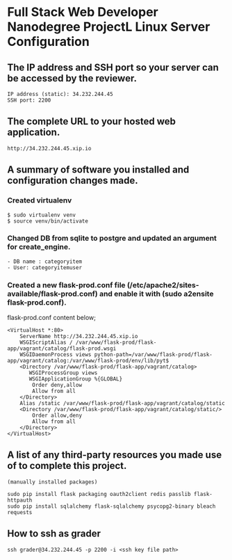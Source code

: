 # Full Stack Web Developer Nanodegree ProjectL Linux Server Configuration

## The IP address and SSH port so your server can be accessed by the reviewer.

```
IP address (static): 34.232.244.45
SSH port: 2200
```

## The complete URL to your hosted web application.

```
http://34.232.244.45.xip.io
```

## A summary of software you installed and configuration changes made.

### Created virtualenv

    $ sudo virtualenv venv
    $ source venv/bin/activate

### Changed DB from sqlite to postgre and updated an argument for create_engine.

    - DB name : categoryitem
    - User: categoryitemuser

### Created a new flask-prod.conf file (/etc/apache2/sites-available/flask-prod.conf) and enable it with (sudo a2ensite flask-prod.conf).

flask-prod.conf content below;

```
<VirtualHost *:80>
    ServerName http://34.232.244.45.xip.io
    WSGIScriptAlias / /var/www/flask-prod/flask-app/vagrant/catalog/flask-prod.wsgi
    WSGIDaemonProcess views python-path=/var/www/flask-prod/flask-app/vagrant/catalog:/var/www/flask-prod/env/lib/pyt$
    <Directory /var/www/flask-prod/flask-app/vagrant/catalog>
       WSGIProcessGroup views
       WSGIApplicationGroup %{GLOBAL}
        Order deny,allow
        Allow from all
    </Directory>
    Alias /static /var/www/flask-prod/flask-app/vagrant/catalog/static
    <Directory /var/www/flask-prod/flask-app/vagrant/catalog/static/>
        Order allow,deny
        Allow from all
    </Directory>
</VirtualHost>
```

## A list of any third-party resources you made use of to complete this project.

```
(manually installed packages)

sudo pip install flask packaging oauth2client redis passlib flask-httpauth
sudo pip install sqlalchemy flask-sqlalchemy psycopg2-binary bleach requests
```

## How to ssh as grader

```
ssh grader@34.232.244.45 -p 2200 -i <ssh key file path>
```
